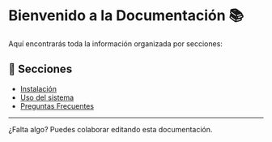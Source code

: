 # Bienvenido a la Documentación 📚

Aquí encontrarás toda la información organizada por secciones:

## 📂 Secciones

- [Instalación](instalacion.md)
- [Uso del sistema](uso.md)
- [Preguntas Frecuentes](faq.md)

---

¿Falta algo? Puedes colaborar editando esta documentación.
